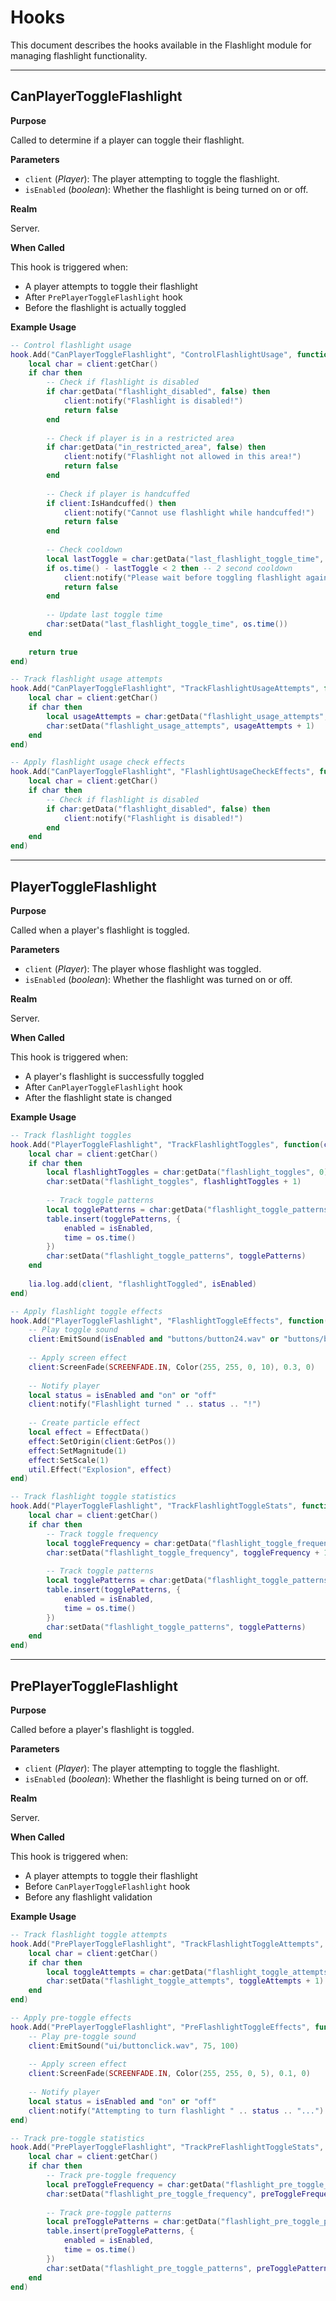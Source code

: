 # Hooks

This document describes the hooks available in the Flashlight module for managing flashlight functionality.

---

## CanPlayerToggleFlashlight

**Purpose**

Called to determine if a player can toggle their flashlight.

**Parameters**

* `client` (*Player*): The player attempting to toggle the flashlight.
* `isEnabled` (*boolean*): Whether the flashlight is being turned on or off.

**Realm**

Server.

**When Called**

This hook is triggered when:
- A player attempts to toggle their flashlight
- After `PrePlayerToggleFlashlight` hook
- Before the flashlight is actually toggled

**Example Usage**

```lua
-- Control flashlight usage
hook.Add("CanPlayerToggleFlashlight", "ControlFlashlightUsage", function(client, isEnabled)
    local char = client:getChar()
    if char then
        -- Check if flashlight is disabled
        if char:getData("flashlight_disabled", false) then
            client:notify("Flashlight is disabled!")
            return false
        end
        
        -- Check if player is in a restricted area
        if char:getData("in_restricted_area", false) then
            client:notify("Flashlight not allowed in this area!")
            return false
        end
        
        -- Check if player is handcuffed
        if client:IsHandcuffed() then
            client:notify("Cannot use flashlight while handcuffed!")
            return false
        end
        
        -- Check cooldown
        local lastToggle = char:getData("last_flashlight_toggle_time", 0)
        if os.time() - lastToggle < 2 then -- 2 second cooldown
            client:notify("Please wait before toggling flashlight again!")
            return false
        end
        
        -- Update last toggle time
        char:setData("last_flashlight_toggle_time", os.time())
    end
    
    return true
end)

-- Track flashlight usage attempts
hook.Add("CanPlayerToggleFlashlight", "TrackFlashlightUsageAttempts", function(client, isEnabled)
    local char = client:getChar()
    if char then
        local usageAttempts = char:getData("flashlight_usage_attempts", 0)
        char:setData("flashlight_usage_attempts", usageAttempts + 1)
    end
end)

-- Apply flashlight usage check effects
hook.Add("CanPlayerToggleFlashlight", "FlashlightUsageCheckEffects", function(client, isEnabled)
    local char = client:getChar()
    if char then
        -- Check if flashlight is disabled
        if char:getData("flashlight_disabled", false) then
            client:notify("Flashlight is disabled!")
        end
    end
end)
```

---

## PlayerToggleFlashlight

**Purpose**

Called when a player's flashlight is toggled.

**Parameters**

* `client` (*Player*): The player whose flashlight was toggled.
* `isEnabled` (*boolean*): Whether the flashlight was turned on or off.

**Realm**

Server.

**When Called**

This hook is triggered when:
- A player's flashlight is successfully toggled
- After `CanPlayerToggleFlashlight` hook
- After the flashlight state is changed

**Example Usage**

```lua
-- Track flashlight toggles
hook.Add("PlayerToggleFlashlight", "TrackFlashlightToggles", function(client, isEnabled)
    local char = client:getChar()
    if char then
        local flashlightToggles = char:getData("flashlight_toggles", 0)
        char:setData("flashlight_toggles", flashlightToggles + 1)
        
        -- Track toggle patterns
        local togglePatterns = char:getData("flashlight_toggle_patterns", {})
        table.insert(togglePatterns, {
            enabled = isEnabled,
            time = os.time()
        })
        char:setData("flashlight_toggle_patterns", togglePatterns)
    end
    
    lia.log.add(client, "flashlightToggled", isEnabled)
end)

-- Apply flashlight toggle effects
hook.Add("PlayerToggleFlashlight", "FlashlightToggleEffects", function(client, isEnabled)
    -- Play toggle sound
    client:EmitSound(isEnabled and "buttons/button24.wav" or "buttons/button10.wav", 75, 100)
    
    -- Apply screen effect
    client:ScreenFade(SCREENFADE.IN, Color(255, 255, 0, 10), 0.3, 0)
    
    -- Notify player
    local status = isEnabled and "on" or "off"
    client:notify("Flashlight turned " .. status .. "!")
    
    -- Create particle effect
    local effect = EffectData()
    effect:SetOrigin(client:GetPos())
    effect:SetMagnitude(1)
    effect:SetScale(1)
    util.Effect("Explosion", effect)
end)

-- Track flashlight toggle statistics
hook.Add("PlayerToggleFlashlight", "TrackFlashlightToggleStats", function(client, isEnabled)
    local char = client:getChar()
    if char then
        -- Track toggle frequency
        local toggleFrequency = char:getData("flashlight_toggle_frequency", 0)
        char:setData("flashlight_toggle_frequency", toggleFrequency + 1)
        
        -- Track toggle patterns
        local togglePatterns = char:getData("flashlight_toggle_patterns", {})
        table.insert(togglePatterns, {
            enabled = isEnabled,
            time = os.time()
        })
        char:setData("flashlight_toggle_patterns", togglePatterns)
    end
end)
```

---

## PrePlayerToggleFlashlight

**Purpose**

Called before a player's flashlight is toggled.

**Parameters**

* `client` (*Player*): The player attempting to toggle the flashlight.
* `isEnabled` (*boolean*): Whether the flashlight is being turned on or off.

**Realm**

Server.

**When Called**

This hook is triggered when:
- A player attempts to toggle their flashlight
- Before `CanPlayerToggleFlashlight` hook
- Before any flashlight validation

**Example Usage**

```lua
-- Track flashlight toggle attempts
hook.Add("PrePlayerToggleFlashlight", "TrackFlashlightToggleAttempts", function(client, isEnabled)
    local char = client:getChar()
    if char then
        local toggleAttempts = char:getData("flashlight_toggle_attempts", 0)
        char:setData("flashlight_toggle_attempts", toggleAttempts + 1)
    end
end)

-- Apply pre-toggle effects
hook.Add("PrePlayerToggleFlashlight", "PreFlashlightToggleEffects", function(client, isEnabled)
    -- Play pre-toggle sound
    client:EmitSound("ui/buttonclick.wav", 75, 100)
    
    -- Apply screen effect
    client:ScreenFade(SCREENFADE.IN, Color(255, 255, 0, 5), 0.1, 0)
    
    -- Notify player
    local status = isEnabled and "on" or "off"
    client:notify("Attempting to turn flashlight " .. status .. "...")
end)

-- Track pre-toggle statistics
hook.Add("PrePlayerToggleFlashlight", "TrackPreFlashlightToggleStats", function(client, isEnabled)
    local char = client:getChar()
    if char then
        -- Track pre-toggle frequency
        local preToggleFrequency = char:getData("flashlight_pre_toggle_frequency", 0)
        char:setData("flashlight_pre_toggle_frequency", preToggleFrequency + 1)
        
        -- Track pre-toggle patterns
        local preTogglePatterns = char:getData("flashlight_pre_toggle_patterns", {})
        table.insert(preTogglePatterns, {
            enabled = isEnabled,
            time = os.time()
        })
        char:setData("flashlight_pre_toggle_patterns", preTogglePatterns)
    end
end)
```
